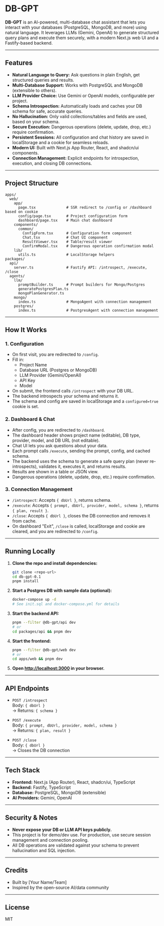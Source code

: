 # DB-GPT

**DB-GPT** is an AI-powered, multi-database chat assistant that lets you interact with your databases (PostgreSQL, MongoDB, and more) using natural language. It leverages LLMs (Gemini, OpenAI) to generate structured query plans and execute them securely, with a modern Next.js web UI and a Fastify-based backend.

---

## Features

- **Natural Language to Query:** Ask questions in plain English, get structured queries and results.
- **Multi-Database Support:** Works with PostgreSQL and MongoDB (extensible to others).
- **LLM Provider Choice:** Use Gemini or OpenAI models, configurable per project.
- **Schema Introspection:** Automatically loads and caches your DB schema for safe, accurate queries.
- **No Hallucination:** Only valid collections/tables and fields are used, based on your schema.
- **Secure Execution:** Dangerous operations (delete, update, drop, etc.) require confirmation.
- **Persistent Sessions:** All configuration and chat history are saved in localStorage and a cookie for seamless reloads.
- **Modern UI:** Built with Next.js App Router, React, and shadcn/ui components.
- **Connection Management:** Explicit endpoints for introspection, execution, and closing DB connections.

---

## Project Structure

```
apps/
  web/
    app/
      page.tsx              # SSR redirect to /config or /dashboard based on cookie
      config/page.tsx       # Project configuration form
      dashboard/page.tsx    # Main chat dashboard
    components/
      common/
        ConfigForm.tsx      # Configuration form component
        Chat.tsx            # Chat UI component
        ResultViewer.tsx    # Table/result viewer
        ConfirmModal.tsx    # Dangerous operation confirmation modal
    lib/
      utils.ts              # LocalStorage helpers
packages/
  api/
    server.ts               # Fastify API: /introspect, /execute, /close
  agents/
    llm/
      promptBuilder.ts      # Prompt builders for Mongo/Postgres
      generatePostgresPlan.ts
      mongoPlanGenerator.ts
    mongo/
      index.ts              # MongoAgent with connection management
    postgres/
      index.ts              # PostgresAgent with connection management
```

---

## How It Works

### 1. Configuration

- On first visit, you are redirected to `/config`.
- Fill in:
  - Project Name
  - Database URL (Postgres or MongoDB)
  - LLM Provider (Gemini/OpenAI)
  - API Key
  - Model
- On submit, the frontend calls `/introspect` with your DB URL.
- The backend introspects your schema and returns it.
- The schema and config are saved in localStorage and a `configured=true` cookie is set.

### 2. Dashboard & Chat

- After config, you are redirected to `/dashboard`.
- The dashboard header shows project name (editable), DB type, provider, model, and DB URL (not editable).
- Chat UI lets you ask questions about your data.
- Each prompt calls `/execute`, sending the prompt, config, and cached schema.
- The backend uses the schema to generate a safe query plan (never re-introspects), validates it, executes it, and returns results.
- Results are shown in a table or JSON view.
- Dangerous operations (delete, update, drop, etc.) require confirmation.

### 3. Connection Management

- `/introspect`: Accepts `{ dbUrl }`, returns schema.
- `/execute`: Accepts `{ prompt, dbUrl, provider, model, schema }`, returns `{ plan, result }`.
- `/close`: Accepts `{ dbUrl }`, closes the DB connection and removes it from cache.
- On dashboard "Exit", `/close` is called, localStorage and cookie are cleared, and you are redirected to `/config`.

---

## Running Locally

1. **Clone the repo and install dependencies:**
   ```sh
   git clone <repo-url>
   cd db-gpt-0.1
   pnpm install
   ```

2. **Start a Postgres DB with sample data (optional):**
   ```sh
   docker-compose up -d
   # See init.sql and docker-compose.yml for details
   ```

3. **Start the backend API:**
   ```sh
   pnpm --filter @db-gpt/api dev
   # or
   cd packages/api && pnpm dev
   ```

4. **Start the frontend:**
   ```sh
   pnpm --filter @db-gpt/web dev
   # or
   cd apps/web && pnpm dev
   ```

5. **Open [http://localhost:3000](http://localhost:3000) in your browser.**

---

## API Endpoints

- `POST /introspect`  
  Body: `{ dbUrl }`  
  → Returns: `{ schema }`

- `POST /execute`  
  Body: `{ prompt, dbUrl, provider, model, schema }`  
  → Returns: `{ plan, result }`

- `POST /close`  
  Body: `{ dbUrl }`  
  → Closes the DB connection

---

## Tech Stack

- **Frontend:** Next.js (App Router), React, shadcn/ui, TypeScript
- **Backend:** Fastify, TypeScript
- **Database:** PostgreSQL, MongoDB (extensible)
- **AI Providers:** Gemini, OpenAI

---

## Security & Notes

- **Never expose your DB or LLM API keys publicly.**
- This project is for demo/dev use. For production, use secure session management and connection pooling.
- All DB operations are validated against your schema to prevent hallucination and SQL injection.

---

## Credits

- Built by [Your Name/Team]
- Inspired by the open-source AI/data community

---

## License

MIT
